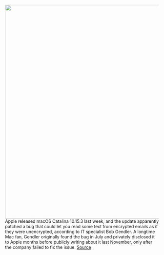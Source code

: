 <img src='https://cdn.vox-cdn.com/thumbor/qDCJvJ11bCSIab6eVhsuPvnWI9U=/0x0:2040x1360/1200x800/filters:focal(857x517:1183x843)/cdn.vox-cdn.com/uploads/chorus_image/image/66257100/acastro_180604_1777_apple_wwdc_0001.0.jpg' width='700px' /><br/>
Apple released macOS Catalina 10.15.3 last week, and the update apparently patched a bug that could let you read some text from encrypted emails as if they were unencrypted, according to IT specialist Bob Gendler. A longtime Mac fan, Gendler originally found the bug in July and privately disclosed it to Apple months before publicly writing about it last November, only after the company failed to fix the issue.
<a href='https://www.theverge.com/2020/2/5/21125033/apple-macos-catalina-bug-patch-update-encrypted-emails'> Source <a/>